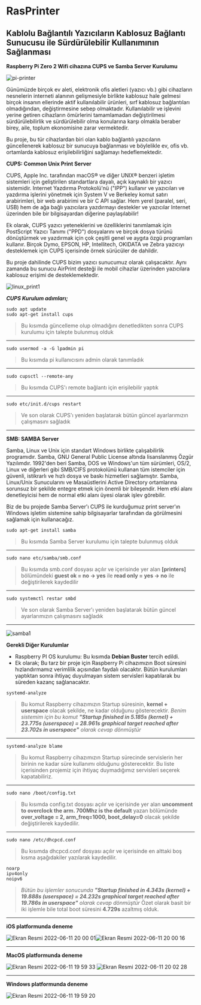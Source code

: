 # RasPrinter
## Kablolu Bağlantılı Yazıcıların Kablosuz Bağlantı Sunucusu ile Sürdürülebilir Kullanımının Sağlanması

**Raspberry Pi Zero 2 Wifi cihazına CUPS ve Samba Server Kurulumu**

![pi-printer](https://user-images.githubusercontent.com/107308122/173188764-3f867339-1203-423b-b5d1-a9c4a2a3e1fa.png)

Günümüzde birçok ev aleti, elektronik ofis aletleri (yazıcı vb.) gibi cihazların nesnelerin interneti alanının gelişmesiyle birlikte kablosuz hale gelmesi birçok insanın ellerinde aktif kullanılabilir ürünleri, sırf kablosuz bağlantıları olmadığından, değiştirmesine sebep olmaktadır. Kullanılabilir ve işlevini yerine getiren cihazların ömürlerini tamamlamadan değiştirilmesi sürdürülebilirlik ve sürdürülebilir olma konularına karşı olmakla beraber birey, aile, toplum ekonomisine zarar vermektedir.

Bu proje, bu tür cihazlardan biri olan kablo bağlantılı yazıcıların güncellenerek kablosuz bir sunucuya bağlanması ve böylelikle ev, ofis vb. ortamlarda kablosuz erişilebilirliğini sağlamayı hedeflemektedir.

**CUPS: Common Unix Print Server**

CUPS, Apple Inc. tarafından macOS® ve diğer UNIX® benzeri işletim sistemleri için geliştirilen standartlara dayalı, açık kaynaklı bir yazıcı sistemidir. Internet Yazdırma Protokolü'nü ("IPP") kullanır ve yazıcıları ve yazdırma işlerini yönetmek için System V ve Berkeley komut satırı arabirimleri, bir web arabirimi ve bir C API sağlar. Hem yerel (paralel, seri, USB) hem de ağa bağlı yazıcılara yazdırmayı destekler ve yazıcılar Internet üzerinden bile bir bilgisayardan diğerine paylaşılabilir!

Ek olarak, CUPS yazıcı yeteneklerini ve özelliklerini tanımlamak için PostScript Yazıcı Tanımı ("PPD") dosyalarını ve birçok dosya türünü dönüştürmek ve yazdırmak için çok çeşitli genel ve aygıta özgü programları kullanır. Birçok Dymo, EPSON, HP, Intellitech, OKIDATA ve Zebra yazıcıyı desteklemek için CUPS içerisinde örnek sürücüler de dahildir.

Bu proje dahilinde CUPS bizim yazıcı sunucumuz olarak çalışacaktır. Aynı zamanda bu sunucu AirPrint desteği ile mobil cihazlar üzerinden yazıcılara kablosuz erişimi de desteklemektedir.

![linux_print1](https://user-images.githubusercontent.com/107308122/173192386-49ce7290-344e-48cb-b2f1-97d7972ede41.gif)

***CUPS Kurulum adımları;***

```
sudo apt update
sudo apt-get install cups
```
>Bu kısımda güncelleme olup olmadığını denetledikten sonra CUPS kurulumu için talepte bulunmuş olduk 
-------------------------------------------------------------------------
```
sudo usermod -a -G lpadmin pi
```
>Bu kısımda pi kullanıcısını admin olarak tanımladık
-------------------------------------------------------------------------
```
sudo cupsctl --remote-any
```
>Bu kısımda CUPS'ı remote bağlantı için erişilebilir yaptık
-------------------------------------------------------------------------
```
sudo etc/init.d/cups restart
```
>Ve son olarak CUPS'ı yeniden başlatarak bütün güncel ayarlarımızın çalışmasını sağladık
-------------------------------------------------------------------------

**SMB: SAMBA Server**

Samba, Linux ve Unix için standart Windows birlikte çalışabilirlik programıdır. Samba, GNU General Public License altında lisanslanmış Özgür Yazılımdır. 1992'den beri Samba, DOS ve Windows'un tüm sürümleri, OS/2, Linux ve diğerleri gibi SMB/CIFS protokolünü kullanan tüm istemciler için güvenli, istikrarlı ve hızlı dosya ve baskı hizmetleri sağlamıştır. Samba, Linux/Unix Sunucularını ve Masaüstlerini Active Directory ortamlarına sorunsuz bir şekilde entegre etmek için önemli bir bileşendir. Hem etki alanı denetleyicisi hem de normal etki alanı üyesi olarak işlev görebilir. 

Biz de bu projede Samba Server'ı CUPS ile kurduğumuz print server'ın Windows işletim sistemine sahip bilgisayarlar tarafından da görülmesini sağlamak için kullanacağız.

```
sudo apt-get install samba
```
>Bu kısımda Samba Server kurulumu için talepte bulunmuş olduk 
-------------------------------------------------------------------------
```
sudo nano etc/samba/smb.conf
```
>Bu kısımda smb.conf dosyası açılır ve içerisinde yer alan **[printers]** bölümündeki **guest ok = no -> yes** ile **read only = yes -> no** ile değiştirilerek kaydedilir 
-------------------------------------------------------------------------
```
sudo systemctl restar smbd
```
>Ve son olarak Samba Server'ı yeniden başlatarak bütün güncel ayarlarımızın çalışmasını sağladık
-------------------------------------------------------------------------

![samba1](https://user-images.githubusercontent.com/107308122/173192394-0ff1ff27-a6e4-44ad-b3fc-bc009844b541.png)

**Gerekli Diğer Kurulumlar**
- Raspberry PI OS kurulumu: Bu kısımda  **Debian Buster** tercih edildi.
- Ek olarak; 
Bu tarz bir proje için Raspberry Pi cihazımızın Boot süresini hızlandırmamız verimlilik açısından faydalı olacaktır. Bütün kurulumları yaptıktan sonra ihtiyaç duyulmayan sistem servisleri kapatılarak bu süreden kazanç sağlanacaktır.


```
systemd-analyze
```
>Bu komut Raspberry cihazımızın Startup süresinin, **kernel + userspace** olacak şekilde, ne kadar olduğunu gösterecektir.
>*Benim sistemim için bu komut **"Startup finished in 5.185s (kernel) + 23.775s (userspace) = 28.961s graphical target reached after 23.702s in userspace"** olarak cevap dönmüştür* 
-------------------------------------------------------------------------


```
systemd-analyze blame
```
>Bu komut Raspberry cihazımızın Startup sürecinde servislerin her birinin ne kadar süre kullanımı olduğunu gösterecektir.
>Bu liste içerisinden projemiz için ihtiyaç duymadığımız servisleri seçerek kapatabiliriz.
-------------------------------------------------------------------------
```
sudo nano /boot/config.txt
```
>Bu kısımda config.txt dosyası açılır ve içerisinde yer alan **uncomment to overclock the arm. 700Mhz is the default** yazan bölümünde **over_voltage = 2, arm_freq=1000, boot_delay=0** olacak şekilde değiştirilerek kaydedilir.
-------------------------------------------------------------------------
```
sudo nano /etc/dhcpcd.conf
```
>Bu kısımda dhcpcd.conf dosyası açılır ve içerisinde en alttaki boş kısma aşağıdakiler yazılarak kaydedilir.
```
noarp
ipv4only
noipv6
```
>*Bütün bu işlemler sonucunda **"Startup finished in 4.343s (kernel) + 19.888s (userspace) = 24.232s graphical target reached after 19.786s in userspace"** olarak cevap dönmüştür*
>Özet olarak basit bir iki işlemle bile total boot süresini **4.729s** azaltmış olduk.
-------------------------------------------------------------------------


**iOS platformunda deneme**

![Ekran Resmi 2022-06-11 20 00 01](https://user-images.githubusercontent.com/107308122/173197447-a8377722-e176-4998-a986-0bbc95b21ef0.png)![Ekran Resmi 2022-06-11 20 00 16](https://user-images.githubusercontent.com/107308122/173197450-5929ba32-521c-4861-9b3c-170eba28293f.png)

-------------------------------------------------------------------------

**MacOS platformunda deneme**

![Ekran Resmi 2022-06-11 19 59 33](https://user-images.githubusercontent.com/107308122/173197467-f7500890-67ff-4c4c-ba16-39bea028351a.png)
![Ekran Resmi 2022-06-11 20 02 28](https://user-images.githubusercontent.com/107308122/173197482-1ccb32b3-c96c-417e-a4fc-83ddc425bbce.png)

-------------------------------------------------------------------------

**Windows platformunda deneme**

![Ekran Resmi 2022-06-11 19 59 20](https://user-images.githubusercontent.com/107308122/173197506-fedf9278-643c-4452-8a83-04d55c073cbc.png)



